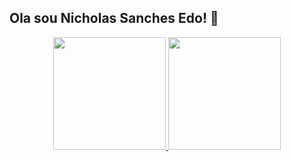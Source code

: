 ## Ola sou Nicholas Sanches Edo! 👋

<p align="center">

<!-- GitHub Stats -->
<a href="https://github.com/nick4o4o">
  <img height="180" src="https://github-readme-stats.vercel.app/api?username=nick4o4o&show_icons=true&count_private=true&theme=radical&include_all_commits=true" />
</a>

<!-- Top Languages (somente HTML, Java e CSS) -->
<a href="https://github.com/nick4o4o">
  <img height="180" src="https://github-readme-stats.vercel.app/api/top-langs/?username=nick4o4o&layout=compact&theme=radical&langs_count=3&exclude_repo=&custom_title=Minhas%20Linguagens&hide=Jupyter%20Notebook,Python" />
</a>

</p>



